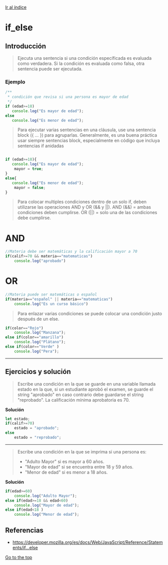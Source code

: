 [Ir al índice](indice.md)

# if_else

## Introducción

> Ejecuta una sentencia si una condición específicada es evaluada como verdadera. Si la condición es evaluada como falsa, otra sentencia puede ser ejecutada.

### Ejemplo

```javascript
/**
 * condición que revisa si una persona es mayor de edad
 */
if (edad>=18)
   console.log("Es mayor de edad");
else
   console.log("Es menor de edad");
```

> Para ejecutar varias sentencias en una cláusula, use una sentencia block ({ ... }) para agruparlas. Generalmente, es una buena práctica usar siempre sentencias block, especialmente en código que incluya sentencias if anidadas

```javascript

if (edad>=18){
   console.log("Es mayor de edad");
    mayor = true;
}
else{
   console.log("Es menor de edad");
    mayor = false;
}
```

> Para colocar multiples condiciones dentro de un solo if, deben utilizarse las operaciones AND y OR (&& y ||).
> AND (&&) = ambas condiciones deben cumplirse.
> OR (||) = solo una de las condiciones debe cumplirse.

# AND
```javascript 
//Materia debe ser matemáticas y la calificación mayor a 70
if(calif>=70 && materia=="matematicas")
    console.log("aprobado")
```
# OR
```javascript 
//Materia puede ser matemáticas o español
if(materia=="español" || materia=="matematicas")
    console.log("Es un curso básico")

```
> Para enlazar varias condiciones se puede colocar una condición justo después de un else.

```javascript
if(color=="Rojo")
    console.log("Manzana");
else if(color=="amarillo")
    console.log("Plátano");
else if(color=="Verde" )
    console.log("Pera");
```

---
## Ejercicios y solución

> Escribe una condición en la que se guarde en una variable llamada estado en la que, si un estudiante aprobó el examen, se guarde el string "aprobado" en caso contrario debe guardarse el string "reprobado". La calificación mínima aprobatoria es 70.

**Solución**

```javascript
let estado;
if(calif>=70)
    estado = "aprobado";
else
    estado = "reprobado";
```

---

> Escribe una condición en la que se imprima si una persona es:
> - "Adulto Mayor" si es mayor a 60 años.
> - "Mayor de edad" si se encuentra entre 18 y 59 años.
> - "Menor de edad" si es menor a 18 años.


**Solución**

```javascript
if(edad>=60)
    console.log("Adulto Mayor");
else if(edad>=18 && edad<60)
    console.log("Mayor de edad");
else if(edad<18 )
    console.log("Menor de edad");
```

## Referencias

- https://developer.mozilla.org/es/docs/Web/JavaScript/Reference/Statements/if...else

[Go to the top](#if_else)
